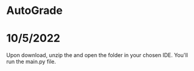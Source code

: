 # AutoGrade
# 10/5/2022

Upon download, unzip the and open the folder in your chosen IDE. You'll run the main.py file.
